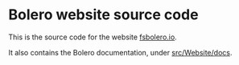 # Bolero website source code

This is the source code for the website [fsbolero.io](https://fsbolero.io).

It also contains the Bolero documentation, under [src/Website/docs](src/Website/docs).
